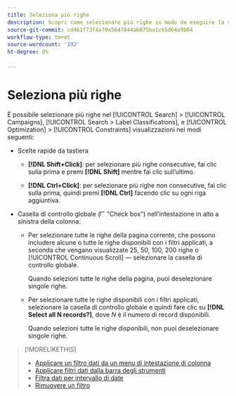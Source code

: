 ```yaml
---
title: Seleziona più righe
description: Scopri come selezionare più righe in modo da eseguire la stessa azione su tutte.
source-git-commit: cd461f73f4a70a5647844a6075ba1c65d64a9b04
workflow-type: tm+mt
source-wordcount: '192'
ht-degree: 0%

---
```


# Seleziona più righe

È possibile selezionare più righe nel [!UICONTROL Search] > [!UICONTROL Campaigns], [!UICONTROL Search > Label Classifications], e [!UICONTROL Optimization] > [!UICONTROL Constraints] visualizzazioni nei modi seguenti:

* Scelte rapide da tastiera

   * **[!DNL Shift+Click]**: per selezionare più righe consecutive, fai clic sulla prima e premi **[!DNL Shift]** mentre fai clic sull’ultimo.

   * **[!DNL Ctrl+Click]**: per selezionare più righe non consecutive, fai clic sulla prima, quindi premi **[!DNL Ctrl]** facendo clic su ogni riga aggiuntiva.

* Casella di controllo globale (![Casella di controllo](/help/search-social-commerce/assets/check-box.png) &quot;Check box&quot;) nell’intestazione in alto a sinistra della colonna:

   * Per selezionare tutte le righe della pagina corrente, che possono includere alcune o tutte le righe disponibili con i filtri applicati, a seconda che vengano visualizzate 25, 50, 100, 200 righe o [!UICONTROL Continuous Scroll] — selezionare la casella di controllo globale.

      Quando selezioni tutte le righe della pagina, puoi deselezionare singole righe.

   * Per selezionare tutte le righe disponibili con i filtri applicati, selezionare la casella di controllo globale e quindi fare clic su **[!DNL Select all N records?]**, dove *N* è il numero di record disponibili.

      Quando selezioni tutte le righe disponibili, non puoi deselezionare singole righe.

>[!MORELIKETHIS]
>
>* [Applicare un filtro dati da un menu di intestazione di colonna](../data-views/ad-hoc-settings/column-filter-apply-from-column-heading.md)
>* [Applicare filtri dati dalla barra degli strumenti](../data-views/ad-hoc-settings/column-filter-apply-from-toolbar.md)
>* [Filtra dati per intervallo di date](../data-views/ad-hoc-settings/date-filter.md)
>* [Rimuovere un filtro](../data-views/ad-hoc-settings/column-filter-remove.md)

